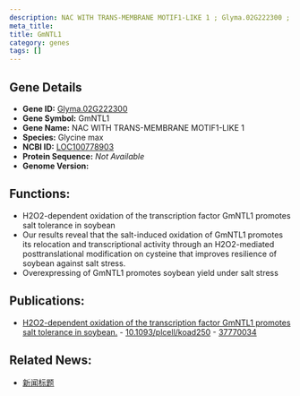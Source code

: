 ```yaml
---
description: NAC WITH TRANS-MEMBRANE MOTIF1-LIKE 1 ; Glyma.02G222300 ; Glycine max
meta_title:
title: GmNTL1
category: genes
tags: []
---
```


## Gene Details
- **Gene ID:**	[Glyma.02G222300](https://www.maizegdb.org/gene_center/gene/Glyma.02G222300)
- **Gene Symbol:** GmNTL1
- **Gene Name:** NAC WITH TRANS-MEMBRANE MOTIF1-LIKE 1
- **Species:** Glycine max
- **NCBI ID:** [ LOC100778903 ]()
- **Protein Sequence:** *Not Available*
- **Genome Version:** []()

## Functions:
   - H2O2-dependent oxidation of the transcription factor GmNTL1 promotes salt tolerance in soybean
   - Our results reveal that the salt-induced oxidation of GmNTL1 promotes its relocation and transcriptional activity through an H2O2-mediated posttranslational modification on cysteine that improves resilience of soybean against salt stress.
   - Overexpressing of GmNTL1 promotes soybean yield under salt stress

## Publications:
   - [H2O2-dependent oxidation of the transcription factor GmNTL1 promotes salt tolerance in soybean.]( https://academic.oup.com/plcell/advance-article/doi/10.1093/plcell/koad250/7285782?login=true ) - [10.1093/plcell/koad250]( https://academic.oup.com/plcell/advance-article/doi/10.1093/plcell/koad250/7285782?login=true ) - [37770034](https://pubmed.ncbi.nlm.nih.gov/37770034/)

## Related News:
   - [新闻标题](https://mp.weixin.qq.com/s?__biz=Mzg3MDEwNDEyMg==&mid=2247557001&idx=4&sn=1264a664d9dcfea7b682c8cb9bf1a281&chksm=dc1cc83258f7ff25274fe6dfbae16af6ef92bc7bbaf972e960930c917efe9ed022d2b87228a9&scene=27#wechat_redirect)
